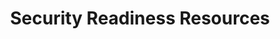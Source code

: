 ---
layout: planlist
title: Security Readiness Resources
permalink: /security/
includemethod: all
includeplans:
- security
---